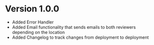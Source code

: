# Version 1.0.0

- Added Error Handler
- Added Email functionality that sends emails to both reviewers depending on the location
- Added Changelog to track changes from deployment to deployment
